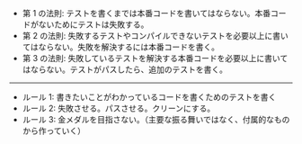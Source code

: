 - 第 1 の法則: テストを書くまでは本番コードを書いてはならない。本番コードがないためにテストは失敗する。
- 第 2 の法則: 失敗するテストやコンパイルできないテストを必要以上に書いてはならない。失敗を解決するには本番コードを書く。
- 第 3 の法則: 失敗しているテストを解決する本番コードを必要以上に書いてはならない。テストがパスしたら、追加のテストを書く。

---

- ルール 1: 書きたいことがわかっているコードを書くためのテストを書く
- ルール 2: 失敗させる。パスさせる。クリーンにする。
- ルール 3: 金メダルを目指さない。（主要な振る舞いではなく、付属的なものから作っていく）
